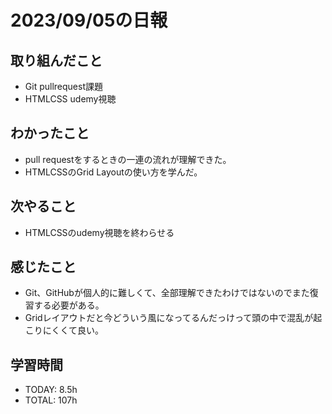# 2023/09/05の日報


## 取り組んだこと
- Git pullrequest課題
- HTMLCSS udemy視聴


## わかったこと
- pull requestをするときの一連の流れが理解できた。
- HTMLCSSのGrid Layoutの使い方を学んだ。

## 次やること
- HTMLCSSのudemy視聴を終わらせる

## 感じたこと
- Git、GitHubが個人的に難しくて、全部理解できたわけではないのでまた復習する必要がある。
- Gridレイアウトだと今どういう風になってるんだっけって頭の中で混乱が起こりにくくて良い。

## 学習時間
- TODAY: 8.5h
- TOTAL: 107h
